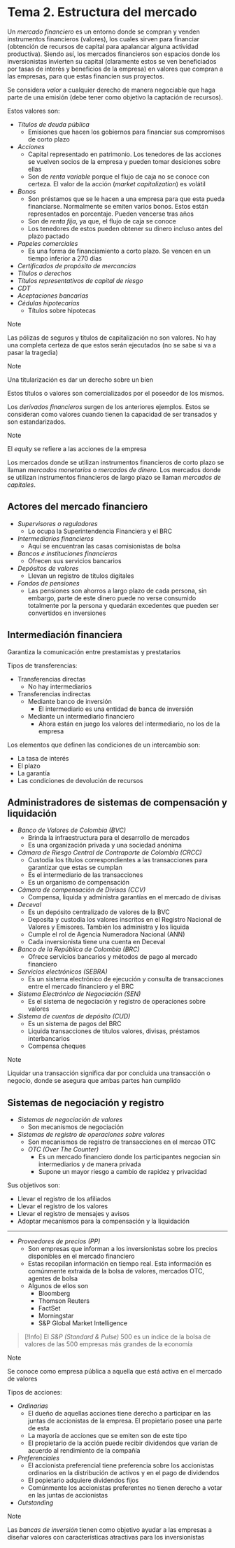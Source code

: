 # Tema 2. Estructura del mercado


Un _mercado financiero_ es un entorno donde se compran y venden instrumentos financieros (valores), los cuales sirven para financiar (obtención de recursos de capital para apalancar alguna actividad productiva).
Siendo así, los mercados financieros son espacios donde los inversionistas invierten su capital (claramente estos se ven beneficiados por tasas de interés y beneficios de la empresa) en valores que compran a las empresas, para que estas financien sus proyectos.

Se considera _valor_ a cualquier derecho de manera negociable que haga parte de una emisión (debe tener como objetivo la captación de recursos).

Estos valores son:
- _Títulos de deuda pública_
	- Emisiones que hacen los gobiernos para financiar sus compromisos de corto plazo
- _Acciones_
	- Capital representado en patrimonio. Los tenedores de las acciones se vuelven socios de la empresa y pueden tomar desiciones sobre ellas
	- Son de _renta variable_ porque el flujo de caja no se conoce con certeza. El valor de la acción (_market capitalization_) es volátil
- _Bonos_
	- Son préstamos que se le hacen a una empresa para que esta pueda financiarse. Normalmente se emiten varios bonos. Estos están representados en porcentaje. Pueden vencerse tras años
	- Son de _renta fija_, ya que, el flujo de caja se conoce
	- Los tenedores de estos pueden obtener su dinero incluso antes del plazo pactado
- _Papeles comerciales_
	- Es una forma de financiamiento a corto plazo. Se vencen en un tiempo inferior a 270 días
- _Certificados de propósito de mercancías_
- _Títulos o derechos_
- _Títulos representativos de capital de riesgo_
- _CDT_
- _Aceptaciones bancarias_
- _Cédulas hipotecarias_
	- Títulos sobre hipotecas

>[!Note]
>Las pólizas de seguros y títulos de capitalización no son valores. No hay una completa certeza de que estos serán ejecutados (no se sabe si va a pasar la tragedia)

>[!Note]
>Una titularización es dar un derecho sobre un bien

Estos títulos o valores son comercializados por el poseedor de los mismos.

Los _derivados financieros_ surgen de los anteriores ejemplos. Estos se consideran como valores cuando tienen la capacidad de ser transados y son estandarizados.

>[!Note]
>El _equity_ se refiere a las acciones de la empresa


Los mercados donde se utilizan instrumentos financieros de corto plazo se llaman _mercados monetarios_ o _mercados de dinero_.
Los mercados donde se utilizan instrumentos financieros de largo plazo se llaman _mercados de capitales_.


## Actores del mercado financiero

- _Supervisores o reguladores_
	- Lo ocupa la Superintendencia Financiera y el BRC
- _Intermediarios financieros_
	- Aquí se encuentran las casas comisionistas de bolsa
- _Bancos e instituciones financieras_
	- Ofrecen sus servicios bancarios
- _Depósitos de valores_
	- Llevan un registro de títulos digitales
- _Fondos de pensiones_
	- Las pensiones son ahorros a largo plazo de cada persona, sin embargo, parte de este dinero puede no verse consumido totalmente por la persona y quedarán excedentes que pueden ser convertidos en inversiones


## Intermediación financiera

Garantiza la comunicación entre prestamistas y prestatarios

Tipos de transferencias:
- Transferencias directas
	- No hay intermediarios
- Transferencias indirectas
	- Mediante banco de inversión
		- El intermediario es una entidad de banca de inversión
	- Mediante un intermediario financiero
		- Ahora están en juego los valores del intermediario, no los de la empresa

Los elementos que definen las condiciones de un intercambio son:
- La tasa de interés
- El plazo
- La garantía
- Las condiciones de devolución de recursos


## Administradores de sistemas de compensación y liquidación

- _Banco de Valores de Colombia (BVC)_
	- Brinda la infraestructura para el desarrollo de mercados
	- Es una organización privada y una sociedad anónima
- _Cámara de Riesgo Central de Contraparte de Colombia (CRCC)_
	- Custodia los títulos correspondientes a las transacciones para garantizar que estas se cumplan
	- Es el intermediario de las transacciones
	- Es un organismo de compensación
- _Cámara de compensación de Divisas (CCV)_
	- Compensa, liquida y administra garantías en el mercado de divisas
- _Deceval_
	- Es un depósito centralizado de valores de la BVC
	- Deposita y custodia los valores inscritos en el Registro Nacional de Valores y Emisores. También los administra y los liquida
	- Cumple el rol de Agencia Numeradora Nacional (ANN)
	- Cada inversionista tiene una cuenta en Deceval
- _Banco de la República de Colombia (BRC)_
	- Ofrece servicios bancarios y métodos de pago al mercado financiero
- _Servicios electrónicos (SEBRA)_
	- Es un sistema electrónico de ejecución y consulta de transacciones entre el mercado financiero y el BRC
- _Sistema Electrónico de Negociación (SEN)_
	- Es el sistema de negociación y registro de operaciones sobre valores
- _Sistema de cuentas de depósito (CUD)_
	- Es un sistema de pagos del BRC
	- Liquida transacciones de títulos valores, divisas, préstamos interbancarios
	- Compensa cheques

>[!Note]
>Liquidar una transacción significa dar por concluida una transacción o negocio, donde se asegura que ambas partes han cumplido


## Sistemas de negociación y registro

- _Sistemas de negociación de valores_
	- Son mecanismos de negociación
- _Sistemas de registro de operaciones sobre valores_
	- Son mecanismos de registro de transacciones en el mercao OTC
	- _OTC (Over The Counter)_
		- Es un mercado financiero donde los participantes negocian sin intermediarios y de manera privada
		- Supone un mayor riesgo a cambio de rapidez y privacidad

Sus objetivos son:
- Llevar el registro de los afiliados
- Llevar el registro de los valores
- Llevar el registro de mensajes y avisos
- Adoptar mecanismos para la compensación y la liquidación

---

- _Proveedores de precios (PP)_
	- Son empresas que informan a los inversionistas sobre los precios disponibles en el mercado financiero
	- Estas recopilan información en tiempo real. Esta información es comúnmente extraida de la bolsa de valores, mercados OTC, agentes de bolsa
	- Algunos de ellos son
		- Bloomberg
		- Thomson Reuters
		- FactSet
		- Morningstar
		- S&P Global Market Intelligence


>[!Info]
>El _S&P (Standard & Pulse)_ 500 es un índice de la bolsa de valores de las 500 empresas más grandes de la economía
>

>[!Note]
>Se conoce como empresa pública a aquella que está activa en el mercado de valores

Tipos de acciones:
- _Ordinarias_
	- El dueño de aquellas acciones tiene derecho a participar en las juntas de accionistas de la empresa. El propietario posee una parte de esta
	- La mayoría de acciones que se emiten son de este tipo
	- El propietario de la acción puede recibir dividendos que varian de acuerdo al rendimiento de la compañía
- _Preferenciales_
	- El accionista preferencial tiene preferencia sobre los accionistas ordinarios en la distribución de activos y en el pago de dividendos
	- El popietario adquiere dividendos fijos
	- Comúnmente los accionistas preferentes no tienen derecho a votar en las juntas de accionistas
- _Outstanding_

>[!Note]
>Las _bancas de inversión_ tienen como objetivo ayudar a las empresas a diseñar valores con características atractivas para los inversionistas

